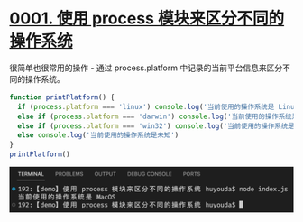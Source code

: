 # [0001. 使用 process 模块来区分不同的操作系统](https://github.com/Tdahuyou/nodejs/tree/main/0001.%20%E4%BD%BF%E7%94%A8%20process%20%E6%A8%A1%E5%9D%97%E6%9D%A5%E5%8C%BA%E5%88%86%E4%B8%8D%E5%90%8C%E7%9A%84%E6%93%8D%E4%BD%9C%E7%B3%BB%E7%BB%9F)

很简单也很常用的操作 - 通过 process.platform 中记录的当前平台信息来区分不同的操作系统。
```js
function printPlatform() {
  if (process.platform === 'linux') console.log('当前使用的操作系统是 Linux')
  else if (process.platform === 'darwin') console.log('当前使用的操作系统是 MacOS')
  else if (process.platform === 'win32') console.log('当前使用的操作系统是 Windows')
  else console.log('当前使用的操作系统是未知')
}
printPlatform()
```
![](md-imgs/2024-09-24-15-59-17.png)
